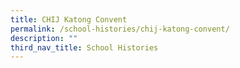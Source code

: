 ```yaml
---
title: CHIJ Katong Convent
permalink: /school-histories/chij-katong-convent/
description: ""
third_nav_title: School Histories
---
```

